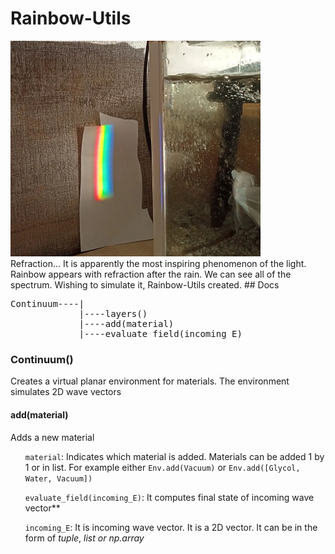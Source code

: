 # Rainbow-Utils
<img src="refraction.png" width="400">
<br>
Refraction... It is apparently the most inspiring phenomenon of the light. Rainbow appears with refraction after the rain. We can see all of the spectrum. Wishing to simulate it, Rainbow-Utils created.
## Docs
<pre>
Continuum----|
             |----layers()
             |----add(material)
             |----evaluate_field(incoming_E)
</pre>
<h3>Continuum()</h3>
   Creates a virtual planar environment for materials. The environment simulates 2D wave vectors 
<h4>add(material)</h4>Adds a new material
 <ul><code>material</code>: Indicates which material is added. Materials can be added 1 by 1 or in list. For example either <code>Env.add(Vacuum)</code> or <code>Env.add([Glycol, Water, Vacuum])</code></ul>
 <ul><code>evaluate_field(incoming_E)</code>: It computes final state of incoming wave vector**</ul>
 <ul><code>incoming_E</code>: It is incoming wave vector. It is a 2D vector. It can be in the form of <i>tuple</i>, <i>list<i> or <i>np.array<i> </ul>
 
